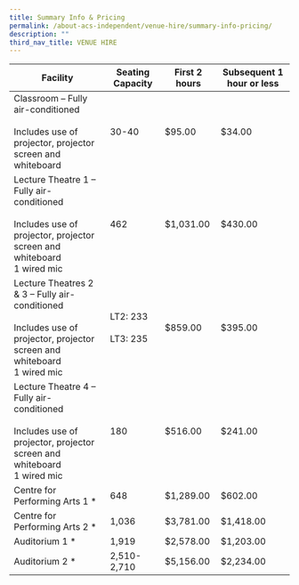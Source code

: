 ```yaml
---
title: Summary Info & Pricing
permalink: /about-acs-independent/venue-hire/summary-info-pricing/
description: ""
third_nav_title: VENUE HIRE
---
```

| Facility                      | Seating Capacity         | First 2 hours | Subsequent 1 hour or less |
|-------------|-----------|----------|---------------|
| Classroom – Fully air-conditioned<br><br>Includes use of projector, projector screen and whiteboard                             | 30-40                    | $95.00        | $34.00                    |
| Lecture Theatre 1 – Fully air-conditioned<br><br>Includes use of projector, projector screen and whiteboard<br>1 wired mic      | 462                      | $1,031.00     | $430.00                   |
| Lecture Theatres 2 & 3 – Fully air-conditioned<br><br>Includes use of projector, projector screen and whiteboard<br>1 wired mic | LT2: 233<br><br>LT3: 235 | $859.00       | $395.00                   |
| Lecture Theatre 4 – Fully air-conditioned<br><br>Includes use of projector, projector screen and whiteboard<br>1 wired mic      | 180                      | $516.00       | $241.00                   |
| Centre for Performing Arts 1 *                                                                                                  | 648                      | $1,289.00     | $602.00                   |
| Centre for Performing Arts 2 *                                                                                                  | 1,036                    | $3,781.00     | $1,418.00                 |
| Auditorium 1 *                                                                                                                  | 1,919                    | $2,578.00     | $1,203.00                 |
| Auditorium 2 *                                                                                                                  | 2,510-2,710              | $5,156.00     | $2,234.00                 |
